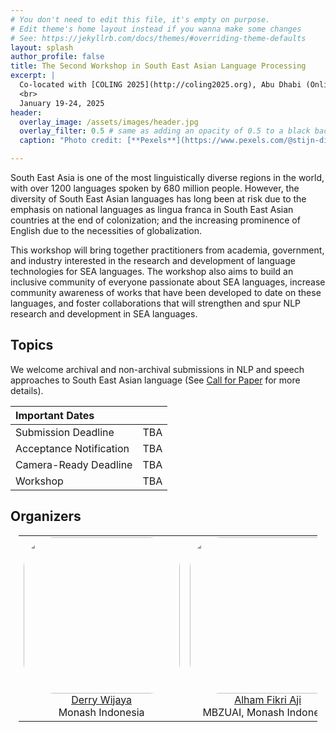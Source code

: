 ```yaml
---
# You don't need to edit this file, it's empty on purpose.
# Edit theme's home layout instead if you wanna make some changes
# See: https://jekyllrb.com/docs/themes/#overriding-theme-defaults
layout: splash
author_profile: false
title: The Second Workshop in South East Asian Language Processing
excerpt: |
  Co-located with [COLING 2025](http://coling2025.org), Abu Dhabi (Online)
  <br>
  January 19-24, 2025
header:
  overlay_image: /assets/images/header.jpg
  overlay_filter: 0.5 # same as adding an opacity of 0.5 to a black background
  caption: "Photo credit: [**Pexels**](https://www.pexels.com/@stijn-dijkstra-1306815/)"

---
```


South East Asia is one of the most linguistically diverse regions in the world, with over 1200 languages spoken by 680 million people. However, the diversity of South East Asian languages has long been at risk due to the emphasis on national languages as lingua franca in South East Asian countries at the end of colonization; and the increasing prominence of English due to the necessities of globalization. 

This workshop will bring together practitioners from academia, government, and industry interested in the research and development of language technologies for SEA languages. The workshop also aims to build an inclusive community of everyone passionate about SEA languages, increase community awareness of works that have been developed to date on these languages, and foster collaborations that will strengthen and spur NLP research and development in SEA languages. 

## Topics

We welcome archival and non-archival submissions in NLP and speech approaches to South East Asian language (See [Call for Paper](https://sealp-workshop.github.io/calls) for more details). 

| Important Dates |  |
| :---  | :--- |
| Submission Deadline | TBA |
| Acceptance Notification | TBA |
| Camera-Ready Deadline |TBA |
| Workshop | TBA |


## Organizers

<table style="margin-left: auto; margin-right: auto; width: 95%;">
    <tbody>
        <tr>
            <td border="0" style="text-align:center; vertical-align: top;" width="20%"><img src="assets/images/derry.jpg" width="250px" style="border-radius: 20%"><br><a href="https://derrywijaya.github.io/web/">Derry Wijaya</a><br>Monash Indonesia</td>
            <td border="0" style="text-align:center; vertical-align: top;" width="20%"><img src="assets/images/aji.jpg" width="250px" style="border-radius: 20%"><br><a href="https://afaji.github.io/">Alham Fikri Aji</a><br>MBZUAI, Monash Indonesia</td>
            <td border="0" style="text-align:center; vertical-align: top;" width="20%"><img src="assets/images/clara.jpg" width="250px" style="border-radius: 20%"><br><a href="https://claravania.github.io">Clara Vania</a><br>Amazon</td>
           <td border="0" style="text-align:center; vertical-align: top;" width="20%"><img src="assets/images/genta.jpg" width="250px" style="border-radius: 20%"><br><a href="http://gentawinata.com/">Genta Indra Winata</a><br>Capital One</td>
            <td border="0" style="text-align:center; vertical-align: top;" width="20%"><img src="assets/images/ayu.jpg" width="250px" style="border-radius: 20%"><br><a href="https://www.itb.ac.id/staf/profil/ayu-purwarianti">Ayu Purwarianti</a><br>ITB</td>
        </tr>
    </tbody>
</table>
